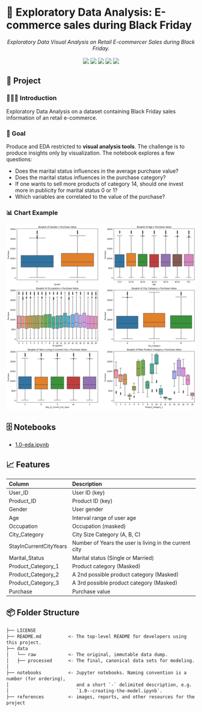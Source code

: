 # 🔬 Exploratory Data Analysis: E-commerce sales during Black Friday

<div align="center">
  <em>Exploratory Data Visual Analysis on Retail E-commercer Sales during Black Friday.</em>
</div>

<br>

<div align="center">
<img src="https://img.shields.io/badge/python-3670A0?style=for-the-badge&logo=python&logoColor=ffdd54">
<img src="https://img.shields.io/badge/matplotlib-%230078b5.svg?style=for-the-badge&logo=matplotlib&logoColor=white">
<img src="https://img.shields.io/badge/pandas-%23150458.svg?style=for-the-badge&logo=pandas&logoColor=white">
<img src="https://img.shields.io/badge/numpy-%23013243.svg?style=for-the-badge&logo=numpy&logoColor=white">    
<img src="https://img.shields.io/badge/seaborn-add8e6?style=for-the-badge&logo=python&logoColor=333333">    
</div>

## 📖 Project

### 👨🏻‍🏫 Introduction

Exploratory Data Analysis on a dataset containing Black Friday sales information of an retail e-commerce.

### 🎯 Goal

Produce and EDA restricted to **visual analysis tools**. The challenge is to produce insights only by visualization. The notebook explores a few questions:

- Does the marital status influences in the average purchase value?
- Does the marital status influences in the purchase category?
- If one wants to sell more products of category 14, should one invest more in publicity for marital status 0 or 1?
- Which variables are correlated to the value of the purchase?

### 📊 Chart Example

![Chart Example](references/chart_example.png)

## 🗄 Notebooks

- [1.0-eda.ipynb](notebooks/1.0-eda.ipynb)

## 📈 Features

| Column                 | Description                                               |
|:-----------------------|:----------------------------------------------------------|
| User_ID                | User ID (key)                                             |
| Product_ID             | Product ID (key)                                          |
| Gender                 | User gender                                               |
| Age                    | Interval range of user age                                |
| Occupation             | Occupation (masked)                                       |
| City_Category          | City Size Category (A, B, C)                              |
| StayInCurrentCityYears | Number of Years the user is living in the current city    |
| Marital_Status         | Marital status (Single or Married)                        |
| Product_Category_1     | Product category (Masked)                                 |
| Product_Category_2     | A 2nd possible product category (Masked)                  |
| Product_Category_3     | A 3rd possible product category (Masked)                  |
| Purchase               | Purchase value                                            |

## 📦 Folder Structure

    ├── LICENSE
    ├── README.md          <- The top-level README for developers using this project.
    ├── data
    │   └── raw            <- The original, immutable data dump.
    │   ├── processed      <- The final, canonical data sets for modeling.
    │
    ├── notebooks          <- Jupyter notebooks. Naming convention is a number (for ordering),
    │                         and a short `-` delimited description, e.g.
    │                         `1.0--creating-the-model.ipynb`.
    ├── references         <- images, reports, and other resources for the project